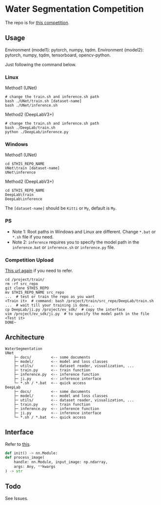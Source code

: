 # Water Segmentation Competition

The repo is for [this competition](https://www.cvmart.net/topList/10488).

## Usage

Environment (model1): pytorch, numpy, tqdm.
Environment (model2): pytorch, numpy, tqdm, tensorboard, opencv-python.

Just following the command below.

### Linux

Method1 (UNet)

```shell
# change the train.sh and inference.sh path
bash ./UNet/train.sh [dataset-name]
bash ./UNet/inference.sh
```

Method2 (DeepLabV3+)

```shell
# change the train.sh and inference.sh path
bash ./DeepLab/train.sh
python ./DeepLab/inference.py
```

### Windows

Method1 (UNet)

```shell
cd $THIS_REPO_NAME
UNet\train [dataset-name]
UNet\inference
```

Method2 (DeepLabV3+)

```shell
cd $THIS_REPO_NAME
DeepLab\train
DeepLab\inference
```

The `[dataset-name]` should be `Kitti` or `My`, default is `My`.

### PS

- Note 1: Root paths in Windows and Linux are different. Change `*.bat` or `*.sh` file if you need.
- Note 2: `inference` requires you to specify the model path in the `inference.bat` or `inference.sh` or `inference.py` file.

### Competition Upload

[This url again](https://www.cvmart.net/topList/10488) if you need to refer.

```shell
cd /project/train/
rm -rf src_repo
git clone $THIS_REPO
mv $THIS_REPO_NAME src_repo
...  # test or train the repo as you want
<Train it>  # command: bash /project/train/src_repo/DeepLab/train.sh
...  # wait till your training is done...
cp DeepLab/ji.py /project/ev_sdk/  # copy the interface
vim /project/ev_sdk/ji.py  # to specify the model path in the file
<Test it>
DONE~
```

## Architecture

```plaintext
WaterSegmentation
UNet
    ├─ docs/         <-- some documents
    ├─ model/        <-- model and loss classes
    ├─ utils/        <-- dataset reader, visualization, ...
    ├─ train.py      <-- train function
    ├─ inference.py  <-- inference function
    ├─ ji.py         <-- inference interface
    └─ *.sh / *.bat  <-- quick access
DeepLab
    ├─ docs/         <-- some documents
    ├─ model/        <-- model and loss classes
    ├─ utils/        <-- dataset reader, visualization, ...
    ├─ train.py      <-- train function
    ├─ inference.py  <-- inference function
    ├─ ji.py         <-- inference interface
    └─ *.sh / *.bat  <-- quick access
```

## Interface

Refer to [this](https://www.cvmart.net/topList/10488?tab=RankDescription).

```python
def init() -> nn.Module:
def process_image(
    handle: nn.Module, input_image: np.ndarray,
    args: Any, **kwargs
) -> str
```

## Todo

See Issues.
